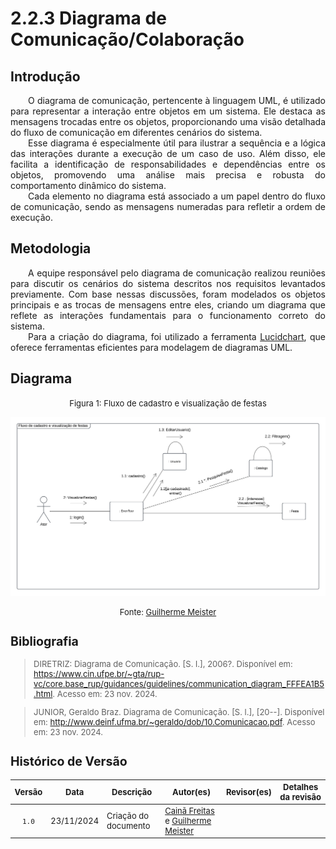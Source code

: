 # 2.2.3 Diagrama de Comunicação/Colaboração

## Introdução

<p align="justify">&emsp;&emsp;O diagrama de comunicação, pertencente à linguagem UML, é utilizado para representar a interação entre objetos em um sistema. Ele destaca as mensagens trocadas entre os objetos, proporcionando uma visão detalhada do fluxo de comunicação em diferentes cenários do sistema.<br>
&emsp;&emsp;Esse diagrama é especialmente útil para ilustrar a sequência e a lógica das interações durante a execução de um caso de uso. Além disso, ele facilita a identificação de responsabilidades e dependências entre os objetos, promovendo uma análise mais precisa e robusta do comportamento dinâmico do sistema.<br>
&emsp;&emsp;Cada elemento no diagrama está associado a um papel dentro do fluxo de comunicação, sendo as mensagens numeradas para refletir a ordem de execução.</p>

## Metodologia

<p align="justify">&emsp;&emsp;A equipe responsável pelo diagrama de comunicação realizou reuniões para discutir os cenários do sistema descritos nos requisitos levantados previamente. Com base nessas discussões, foram modelados os objetos principais e as trocas de mensagens entre eles, criando um diagrama que reflete as interações fundamentais para o funcionamento correto do sistema.<br>
&emsp;&emsp;Para a criação do diagrama, foi utilizado a ferramenta <a href="https://www.lucidchart.com/" target="blank">Lucidchart</a>, que oferece ferramentas eficientes para modelagem de diagramas UML.</p>

## Diagrama

<font size="2"><p style="text-align: center">Figura 1: Fluxo de cadastro e visualização de festas</p></font>

<center>

![Diagrama de Comunicação](../assets/diagrama-de-comunicacao/Diagrama_de_Comunicacao.png)

</center>


<font size="2"><p style="text-align: center">Fonte: [Guilherme Meister](https://github.com/gmeister18)

## Bibliografia


> DIRETRIZ: Diagrama de Comunicação. [S. l.], 2006?. Disponível em: https://www.cin.ufpe.br/~gta/rup-vc/core.base_rup/guidances/guidelines/communication_diagram_FFFEA1B5.html. Acesso em: 23 nov. 2024.

> JUNIOR, Geraldo Braz. Diagrama de Comunicação. [S. l.], [20--]. Disponível em: http://www.deinf.ufma.br/~geraldo/dob/10.Comunicacao.pdf. Acesso em: 23 nov. 2024.

## Histórico de Versão

| Versão | Data | Descrição | Autor(es) | Revisor(es) | Detalhes da revisão |
| :----: | :--: | --------- | ----------- | ------ | :---: |
|`1.0`| 23/11/2024 | Criação do documento| [Cainã Freitas][CainaGH] e [Guilherme Meister][GuilhermeGH] | | |

[AnaGH]: https://github.com/analufernanndess
[CainaGH]: https://github.com/freitasc
[ClaudioGH]: https://github.com/claudiohsc
[EliasGH]: https://github.com/EliasOliver21
[GuilhermeGH]: https://github.com/gmeister18
[JoelGH]: https://github.com/JoelSRangel
[KathlynGH]: https://github.com/klmurussi
[PabloGH]: https://github.com/pabloheika
[PedroGH]: https://github.com/pedro-rodiguero
[PedroPGH]: https://github.com/Pedrin0030
[PedroGH]: https://github.com/pabloheika
[SamuelGH]: https://github.com/samuelalvess
[TalesGH]: https://github.com/TalesRG
